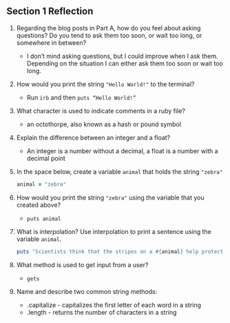 ## **Section 1 Reflection**

1. Regarding the blog posts in Part A, how do you feel about asking questions? Do you tend to ask them too soon, or wait too long, or somewhere in between?
    - I don’t mind asking questions, but I could improve when I ask them. Depending on the situation I can either ask them too soon or wait too long.
2. How would you print the string `"Hello World!"` to the terminal?
    - Run `irb` and then `puts “Hello World!”`
3. What character is used to indicate comments in a ruby file?
    - an octothorpe, also known as a hash or pound symbol
4. Explain the difference between an integer and a float?
    - An integer is a number without a decimal, a float is a number with a decimal point
5. In the space below, create a variable `animal` that holds the string `"zebra"`

    ```ruby
    animal = "zebra"
    ```

6. How would you print the string `"zebra"` using the variable that you created above?
    - `puts animal`
7. What is interpolation? Use interpolation to print a sentence using the variable `animal`.

    ```ruby
    puts "Scientists think that the stripes on a #{animal} help protect it from flies, and camouflage it from predators."
    ```

8. What method is used to get input from a user?
    - `gets`
9. Name and describe two common string methods:
    - .capitalize - capitalizes the first letter of each word in a string
    - .length - returns the number of characters in a string
